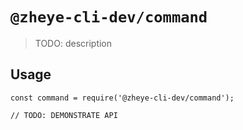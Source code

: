 # `@zheye-cli-dev/command`

> TODO: description

## Usage

```
const command = require('@zheye-cli-dev/command');

// TODO: DEMONSTRATE API
```
